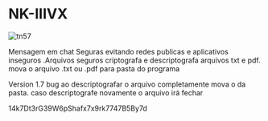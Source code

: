 # NK-IIIVX
![tn57](https://user-images.githubusercontent.com/101123260/157138028-971527a3-77a5-4901-aebe-ce3083f204a8.png)



Mensagem em chat Seguras evitando redes publicas e aplicativos inseguros .Arquivos seguros criptografa e descriptografa arquivos txt e pdf. mova o arquivo .txt ou .pdf para pasta do  programa

Version 1.7 bug ao descriptografar o arquivo completamente mova o da pasta. caso  descriptografe novamente o arquivo irá fechar

14k7Dt3rG39W6pShafx7x9rk7747B5By7d






















